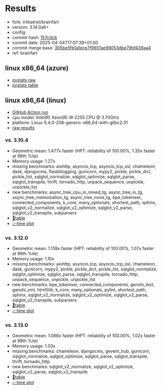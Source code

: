 # Results

- fork: iritkatriel/brainfart
- version: 3.14.0a6+
- config: 
- commit hash: [157cdcb](https://github.com/iritkatriel/cpython/commit/157cdcb)
- commit date: 2025-04-04T17:07:39+01:00
- commit merge base: [305be5fb1a1ece7f9651ae98053dbe79bf439aa4](https://github.com/python/cpython/commit/305be5fb1a1ece7f9651ae98053dbe79bf439aa4)
- ref: brainfart

## linux x86_64 (azure)

- [pystats raw](bm-20250404-azure-x86_64-iritkatriel-brainfart-3.14.0a6%2B-157cdcb-pystats.json)
- [pystats table](bm-20250404-azure-x86_64-iritkatriel-brainfart-3.14.0a6%2B-157cdcb-pystats.md)

## linux x86_64 (linux)

- [GitHub Action run](https://github.com/faster-cpython/benchmarking/actions/runs/14269530909)
- cpu model: Intel(R) Xeon(R) W-2255 CPU @ 3.70GHz
- platform: Linux-5.4.0-208-generic-x86_64-with-glibc2.31
- [raw results](bm-20250404-linux-x86_64-iritkatriel-brainfart-3.14.0a6%2B-157cdcb.json)

### vs. 3.10.4

- Geometric mean: 1.477x faster (HPT: reliability of 100.00%, 1.35x faster at 99th %ile)
- Memory usage: 1.27x
- missing benchmarks: aiohttp, asyncio_tcp, asyncio_tcp_ssl, chameleon, dask, djangocms, flaskblogging, gunicorn, mypy2, pickle, pickle_dict, pickle_list, sqlglot_normalize, sqlglot_optimize, sqlglot_parse, sqlglot_transpile, thrift, tornado_http, unpack_sequence, unpickle, unpickle_list
- new benchmarks: async_tree_cpu_io_mixed_tg, async_tree_io_tg, async_tree_memoization_tg, async_tree_none_tg, bpe_tokeniser, connected_components, k_core, many_optionals, shortest_path, sphinx, sqlglot_v2_normalize, sqlglot_v2_optimize, sqlglot_v2_parse, sqlglot_v2_transpile, subparsers
- [📄table](bm-20250404-linux-x86_64-iritkatriel-brainfart-3.14.0a6%2B-157cdcb-vs-3.10.4.md)
- [📈time plot](bm-20250404-linux-x86_64-iritkatriel-brainfart-3.14.0a6%2B-157cdcb-vs-3.10.4.svg)

### vs. 3.12.0

- Geometric mean: 1.139x faster (HPT: reliability of 100.00%, 1.07x faster at 99th %ile)
- Memory usage: 1.10x
- missing benchmarks: aiohttp, asyncio_tcp, asyncio_tcp_ssl, chameleon, dask, gunicorn, mypy2, pickle, pickle_dict, pickle_list, sqlglot_normalize, sqlglot_optimize, sqlglot_parse, sqlglot_transpile, tornado_http, unpack_sequence, unpickle, unpickle_list
- new benchmarks: bpe_tokeniser, connected_components, genshi_text, genshi_xml, html5lib, k_core, many_optionals, pylint, shortest_path, sphinx, sqlglot_v2_normalize, sqlglot_v2_optimize, sqlglot_v2_parse, sqlglot_v2_transpile, subparsers
- [📄table](bm-20250404-linux-x86_64-iritkatriel-brainfart-3.14.0a6%2B-157cdcb-vs-3.12.0.md)
- [📈time plot](bm-20250404-linux-x86_64-iritkatriel-brainfart-3.14.0a6%2B-157cdcb-vs-3.12.0.svg)

### vs. 3.13.0

- Geometric mean: 1.066x faster (HPT: reliability of 100.00%, 1.02x faster at 99th %ile)
- Memory usage: 1.03x
- missing benchmarks: chameleon, djangocms, gevent_hub, gunicorn, sqlglot_normalize, sqlglot_optimize, sqlglot_parse, sqlglot_transpile, thrift, tornado_http
- new benchmarks: sqlglot_v2_normalize, sqlglot_v2_optimize, sqlglot_v2_parse, sqlglot_v2_transpile
- [📄table](bm-20250404-linux-x86_64-iritkatriel-brainfart-3.14.0a6%2B-157cdcb-vs-3.13.0.md)
- [📈time plot](bm-20250404-linux-x86_64-iritkatriel-brainfart-3.14.0a6%2B-157cdcb-vs-3.13.0.svg)

